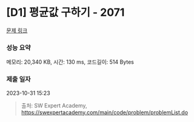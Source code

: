 # [D1] 평균값 구하기 - 2071 

[문제 링크](https://swexpertacademy.com/main/code/problem/problemDetail.do?contestProbId=AV5QRnJqA5cDFAUq) 

### 성능 요약

메모리: 20,340 KB, 시간: 130 ms, 코드길이: 514 Bytes

### 제출 일자

2023-10-31 15:23



> 출처: SW Expert Academy, https://swexpertacademy.com/main/code/problem/problemList.do